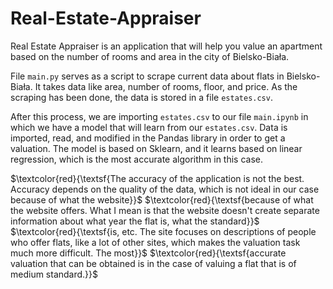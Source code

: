 # Real-Estate-Appraiser

Real Estate Appraiser is an application that will help you value an apartment based on the number of rooms and area in the city of Bielsko-Biała.

File `main.py` serves as a script to scrape current data about flats in Bielsko-Biała. It takes data like area, number of rooms, floor, and price. As the scraping has been done, the data is stored in a file `estates.csv`.

After this process, we are importing `estates.csv` to our file `main.ipynb` in which we have a model that will learn from our `estates.csv`. Data is imported, read, and modified in the Pandas library in order to get a valuation. The model is based on Sklearn, and it learns based on linear regression, which is the most accurate algorithm in this case.

$\textcolor{red}{\textsf{The accuracy of the application is not the best. Accuracy depends on the quality of the data, which is not ideal in our case because of what the website}}$
$\textcolor{red}{\textsf{because of what the website offers. What I mean is that the website doesn't create separate information about what year the flat is, what the standard}}$
$\textcolor{red}{\textsf{is, etc. The site focuses on descriptions of people who offer flats, like a lot of other sites, which makes the valuation task much more difficult. The most}}$ 
$\textcolor{red}{\textsf{accurate valuation that can be obtained is in the case of valuing a flat that is of medium standard.}}$ 
